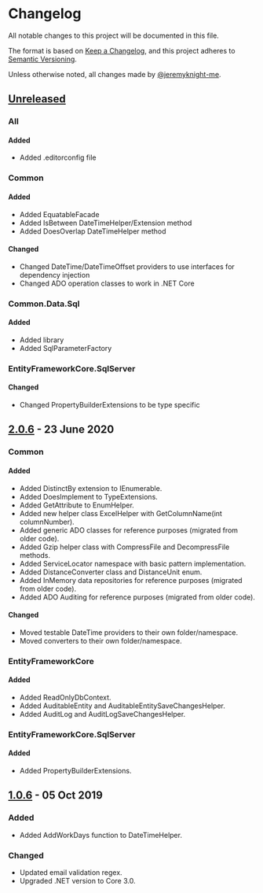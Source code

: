 # Changelog

All notable changes to this project will be documented in this file.

The format is based on [Keep a Changelog](https://keepachangelog.com/),
and this project adheres to [Semantic Versioning](https://semver.org/spec/v2.0.0.html).

Unless otherwise noted, all changes made by [@jeremyknight-me](https://github.com/jeremyknight-me).

## [Unreleased]

### All

#### Added

- Added .editorconfig file

### Common

#### Added

- Added EquatableFacade<T>
- Added IsBetween DateTimeHelper/Extension method
- Added DoesOverlap DateTimeHelper method
  
#### Changed

- Changed DateTime/DateTimeOffset providers to use interfaces for dependency injection
- Changed ADO operation classes to work in .NET Core

### Common.Data.Sql

#### Added

- Added library
- Added SqlParameterFactory

### EntityFrameworkCore.SqlServer

#### Changed

- Changed PropertyBuilderExtensions to be type specific

## [2.0.6] - 23 June 2020

### Common

#### Added

- Added DistinctBy extension to IEnumerable.
- Added DoesImplement<T> to TypeExtensions.
- Added GetAttribute<T> to EnumHelper.
- Added new helper class ExcelHelper with GetColumnName(int columnNumber). 
- Added generic ADO classes for reference purposes (migrated from older code). 
- Added Gzip helper class with CompressFile and DecompressFile methods. 
- Added ServiceLocator namespace with basic pattern implementation.
- Added DistanceConverter class and DistanceUnit enum. 
- Added InMemory data repositories for reference purposes (migrated from older code).
- Added ADO Auditing for reference purposes (migrated from older code).

#### Changed

- Moved testable DateTime providers to their own folder/namespace.
- Moved converters to their own folder/namespace.

### EntityFrameworkCore

#### Added

- Added ReadOnlyDbContext.
- Added AuditableEntity and AuditableEntitySaveChangesHelper.
- Added AuditLog and AuditLogSaveChangesHelper.

### EntityFrameworkCore.SqlServer

#### Added

- Added PropertyBuilderExtensions.

## [1.0.6] - 05 Oct 2019

### Added

- Added AddWorkDays function to DateTimeHelper.

### Changed
- Updated email validation regex.
- Upgraded .NET version to Core 3.0.

[Unreleased]: https://github.com/jeremyknight-me/JK.Common/compare/2.0.6...HEAD
[2.0.6]: https://github.com/jeremyknight-me/JK.Common/compare/1.0.6...2.0.6
[1.0.6]: https://github.com/jeremyknight-me/JK.Common/compare/1.0.5...1.0.6
